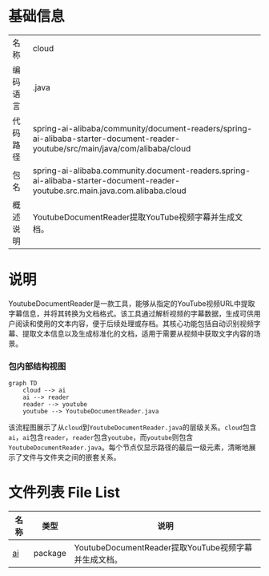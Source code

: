 # 基础信息

|      |      |
|------|------|
| 名称 | cloud |
| 编码语言 | .java |
| 代码路径 | spring-ai-alibaba/community/document-readers/spring-ai-alibaba-starter-document-reader-youtube/src/main/java/com/alibaba/cloud |
| 包名 | spring-ai-alibaba.community.document-readers.spring-ai-alibaba-starter-document-reader-youtube.src.main.java.com.alibaba.cloud |
| 概述说明 | YoutubeDocumentReader提取YouTube视频字幕并生成文档。 |

# 说明

YoutubeDocumentReader是一款工具，能够从指定的YouTube视频URL中提取字幕信息，并将其转换为文档格式。该工具通过解析视频的字幕数据，生成可供用户阅读和使用的文本内容，便于后续处理或存档。其核心功能包括自动识别视频字幕、提取文本信息以及生成标准化的文档，适用于需要从视频中获取文字内容的场景。


### 包内部结构视图

```mermaid
graph TD
    cloud --> ai
    ai --> reader
    reader --> youtube
    youtube --> YoutubeDocumentReader.java
```

该流程图展示了从`cloud`到`YoutubeDocumentReader.java`的层级关系。`cloud`包含`ai`，`ai`包含`reader`，`reader`包含`youtube`，而`youtube`则包含`YoutubeDocumentReader.java`。每个节点仅显示路径的最后一级元素，清晰地展示了文件与文件夹之间的嵌套关系。

# 文件列表 File List

| 名称   | 类型  | 说明 |
|-------|------|-------------|
| [ai](ai/_module.md) | package | YoutubeDocumentReader提取YouTube视频字幕并生成文档。 |


